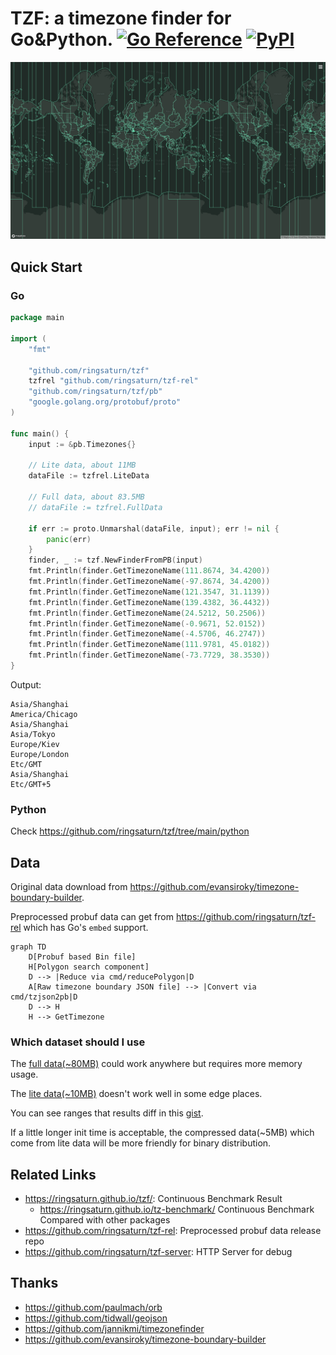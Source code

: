# TZF: a timezone finder for Go&Python. [![Go Reference](https://pkg.go.dev/badge/github.com/ringsaturn/tzf.svg)](https://pkg.go.dev/github.com/ringsaturn/tzf) [![PyPI](https://img.shields.io/pypi/v/tzfpy)](https://pypi.org/project/tzfpy/)

![](https://github.com/ringsaturn/tzf/blob/gh-pages/docs/tzf-social-media.png?raw=true)

## Quick Start

### Go

```go
package main

import (
	"fmt"

	"github.com/ringsaturn/tzf"
	tzfrel "github.com/ringsaturn/tzf-rel"
	"github.com/ringsaturn/tzf/pb"
	"google.golang.org/protobuf/proto"
)

func main() {
	input := &pb.Timezones{}

	// Lite data, about 11MB
	dataFile := tzfrel.LiteData

	// Full data, about 83.5MB
	// dataFile := tzfrel.FullData

	if err := proto.Unmarshal(dataFile, input); err != nil {
		panic(err)
	}
	finder, _ := tzf.NewFinderFromPB(input)
	fmt.Println(finder.GetTimezoneName(111.8674, 34.4200))
	fmt.Println(finder.GetTimezoneName(-97.8674, 34.4200))
	fmt.Println(finder.GetTimezoneName(121.3547, 31.1139))
	fmt.Println(finder.GetTimezoneName(139.4382, 36.4432))
	fmt.Println(finder.GetTimezoneName(24.5212, 50.2506))
	fmt.Println(finder.GetTimezoneName(-0.9671, 52.0152))
	fmt.Println(finder.GetTimezoneName(-4.5706, 46.2747))
	fmt.Println(finder.GetTimezoneName(111.9781, 45.0182))
	fmt.Println(finder.GetTimezoneName(-73.7729, 38.3530))
}
```

Output:

```
Asia/Shanghai
America/Chicago
Asia/Shanghai
Asia/Tokyo
Europe/Kiev
Europe/London
Etc/GMT
Asia/Shanghai
Etc/GMT+5
```

### Python

Check <https://github.com/ringsaturn/tzf/tree/main/python>

## Data

Original data download from <https://github.com/evansiroky/timezone-boundary-builder>.

Preprocessed probuf data can get from <https://github.com/ringsaturn/tzf-rel> which has Go's `embed` support.

```mermaid
graph TD
    D[Probuf based Bin file]
    H[Polygon search component]
    D --> |Reduce via cmd/reducePolygon|D
    A[Raw timezone boundary JSON file] --> |Convert via cmd/tzjson2pb|D
    D --> H
    H --> GetTimezone
```

### Which dataset should I use

The [full data(~80MB)][full-link] could work anywhere but requires more memory usage.

The [lite data(~10MB)][lite-link] doesn't work well in some edge places.

You can see ranges that results diff in this [gist][points_not_equal].

If a little longer init time is acceptable,
the compressed data(~5MB) which come from lite data
will be more friendly for binary distribution.

[full-link]: https://github.com/ringsaturn/tzf-rel/blob/main/combined-with-oceans.pb
[lite-link]: https://github.com/ringsaturn/tzf-rel/blob/main/combined-with-oceans.reduce.pb
[compressd-link]: https://github.com/ringsaturn/tzf-rel/blob/main/combined-with-oceans.reduce.compress.pb
[points_not_equal]: https://gist.github.com/ringsaturn/8e1614146127cb25bf4d1325df347d22

## Related Links

- <https://ringsaturn.github.io/tzf/>: Continuous Benchmark Result
  - <https://ringsaturn.github.io/tz-benchmark/> Continuous Benchmark Compared with other packages
- <https://github.com/ringsaturn/tzf-rel>: Preprocessed probuf data release repo
- <https://github.com/ringsaturn/tzf-server>: HTTP Server for debug

## Thanks

- <https://github.com/paulmach/orb>
- <https://github.com/tidwall/geojson>
- <https://github.com/jannikmi/timezonefinder>
- <https://github.com/evansiroky/timezone-boundary-builder>
